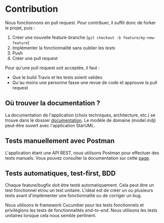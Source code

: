 # Contribution

Nous fonctionnons en pull request. Pour contribuer, il suffit donc de forker le projet, puis :

1. Créer une nouvelle feature-branche (`git checkout -b feature/my-new-feature`)
1. Implémenter la fonctionnalité sans oublier les *tests*
1. Push
1. Créer une pull request

Pour qu'une pull request soit acceptée, il faut :

* Que le build Travis et les tests soient valides
* Qu'au moins une personne fasse une revue de code et approuve la pull request

## Où trouver la documentation ?

La documentation de l'application (choix techniques, architecture, etc.) se trouve dans le dossier [documentation](documentation). Le modèle de domaine (model.mdj) peut-être ouvert avec l'application StarUML.

## Tests manuellement avec Postman

L'application étant une API REST, nous utilisons Postman pour effectuer des tests manuels. Vous pouvez consulter la documentation sur cette [page](documentation/postman/postman.md).

## Tests automatiques, test-first, BDD

Chaque feature/bugfix doit être testé automatiquement. Cela peut être un test fonctionnel et/ou un test unitaire. L'idéal est de créer un ou plusieurs tests avant d'implémenter une fonctionnalité ou de corriger un bug.

Nous utilisons le framework Cucumber pour les tests fonctionnels et privilégions les tests de fonctionnalités *end-to-end*. Nous utilisons les tests unitaires lorsque cela nous semble pertinent.
